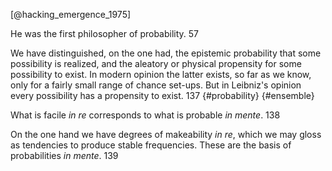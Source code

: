 [@hacking_emergence_1975]

He was the first philosopher of probability. 57

We have distinguished, on the one had, the epistemic probability that some possibility is realized, and the aleatory or physical propensity for some possibility to exist. In modern opinion the latter exists, so far as we know, only for a fairly small range of chance set-ups. But in Leibniz's opinion every possibility has a propensity to exist. 137 {#probability} {#ensemble}

What is facile _in re_ corresponds to what is probable _in mente_. 138

On the one hand we have degrees of makeability _in re_, which we may gloss as tendencies to produce stable frequencies. These are the basis of probabilities _in mente_. 139
